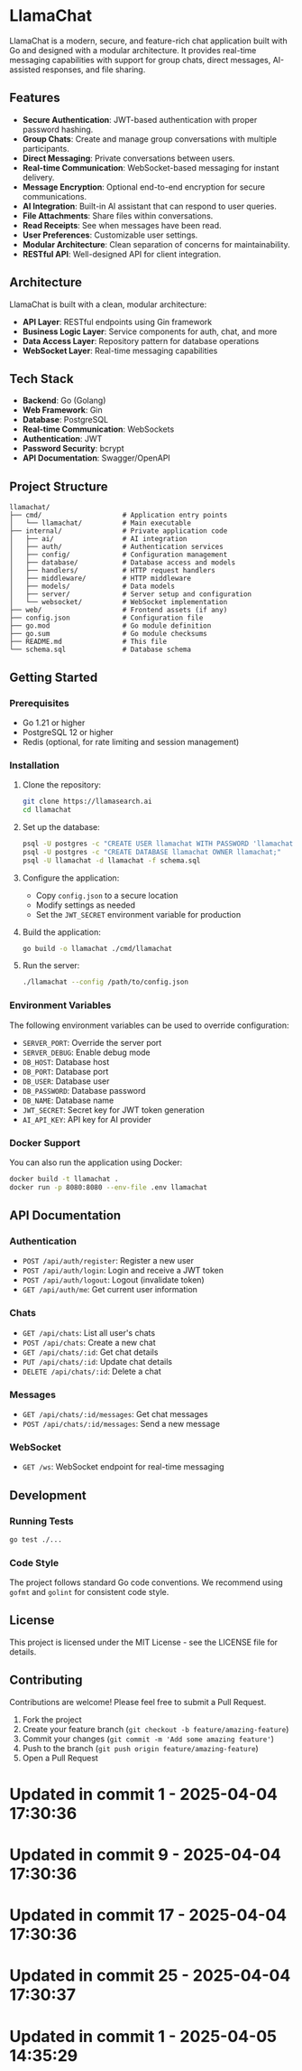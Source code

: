 # LlamaChat

LlamaChat is a modern, secure, and feature-rich chat application built with Go and designed with a modular architecture. It provides real-time messaging capabilities with support for group chats, direct messages, AI-assisted responses, and file sharing.

## Features

- **Secure Authentication**: JWT-based authentication with proper password hashing.
- **Group Chats**: Create and manage group conversations with multiple participants.
- **Direct Messaging**: Private conversations between users.
- **Real-time Communication**: WebSocket-based messaging for instant delivery.
- **Message Encryption**: Optional end-to-end encryption for secure communications.
- **AI Integration**: Built-in AI assistant that can respond to user queries.
- **File Attachments**: Share files within conversations.
- **Read Receipts**: See when messages have been read.
- **User Preferences**: Customizable user settings.
- **Modular Architecture**: Clean separation of concerns for maintainability.
- **RESTful API**: Well-designed API for client integration.

## Architecture

LlamaChat is built with a clean, modular architecture:

- **API Layer**: RESTful endpoints using Gin framework
- **Business Logic Layer**: Service components for auth, chat, and more
- **Data Access Layer**: Repository pattern for database operations
- **WebSocket Layer**: Real-time messaging capabilities

## Tech Stack

- **Backend**: Go (Golang)
- **Web Framework**: Gin
- **Database**: PostgreSQL
- **Real-time Communication**: WebSockets
- **Authentication**: JWT
- **Password Security**: bcrypt
- **API Documentation**: Swagger/OpenAPI

## Project Structure

```
llamachat/
├── cmd/                    # Application entry points
│   └── llamachat/          # Main executable
├── internal/               # Private application code
│   ├── ai/                 # AI integration
│   ├── auth/               # Authentication services
│   ├── config/             # Configuration management
│   ├── database/           # Database access and models
│   ├── handlers/           # HTTP request handlers
│   ├── middleware/         # HTTP middleware
│   ├── models/             # Data models
│   ├── server/             # Server setup and configuration
│   └── websocket/          # WebSocket implementation
├── web/                    # Frontend assets (if any)
├── config.json             # Configuration file
├── go.mod                  # Go module definition
├── go.sum                  # Go module checksums
├── README.md               # This file
└── schema.sql              # Database schema
```

## Getting Started

### Prerequisites

- Go 1.21 or higher
- PostgreSQL 12 or higher
- Redis (optional, for rate limiting and session management)

### Installation

1. Clone the repository:
   ```bash
   git clone https://llamasearch.ai
   cd llamachat
   ```

2. Set up the database:
   ```bash
   psql -U postgres -c "CREATE USER llamachat WITH PASSWORD 'llamachat';"
   psql -U postgres -c "CREATE DATABASE llamachat OWNER llamachat;"
   psql -U llamachat -d llamachat -f schema.sql
   ```

3. Configure the application:
   - Copy `config.json` to a secure location
   - Modify settings as needed
   - Set the `JWT_SECRET` environment variable for production

4. Build the application:
   ```bash
   go build -o llamachat ./cmd/llamachat
   ```

5. Run the server:
   ```bash
   ./llamachat --config /path/to/config.json
   ```

### Environment Variables

The following environment variables can be used to override configuration:

- `SERVER_PORT`: Override the server port
- `SERVER_DEBUG`: Enable debug mode
- `DB_HOST`: Database host
- `DB_PORT`: Database port
- `DB_USER`: Database user
- `DB_PASSWORD`: Database password
- `DB_NAME`: Database name
- `JWT_SECRET`: Secret key for JWT token generation
- `AI_API_KEY`: API key for AI provider

### Docker Support

You can also run the application using Docker:

```bash
docker build -t llamachat .
docker run -p 8080:8080 --env-file .env llamachat
```

## API Documentation

### Authentication

- `POST /api/auth/register`: Register a new user
- `POST /api/auth/login`: Login and receive a JWT token
- `POST /api/auth/logout`: Logout (invalidate token)
- `GET /api/auth/me`: Get current user information

### Chats

- `GET /api/chats`: List all user's chats
- `POST /api/chats`: Create a new chat
- `GET /api/chats/:id`: Get chat details
- `PUT /api/chats/:id`: Update chat details
- `DELETE /api/chats/:id`: Delete a chat

### Messages

- `GET /api/chats/:id/messages`: Get chat messages
- `POST /api/chats/:id/messages`: Send a new message

### WebSocket

- `GET /ws`: WebSocket endpoint for real-time messaging

## Development

### Running Tests

```bash
go test ./...
```

### Code Style

The project follows standard Go code conventions. We recommend using `gofmt` and `golint` for consistent code style.

## License

This project is licensed under the MIT License - see the LICENSE file for details.

## Contributing

Contributions are welcome! Please feel free to submit a Pull Request.

1. Fork the project
2. Create your feature branch (`git checkout -b feature/amazing-feature`)
3. Commit your changes (`git commit -m 'Add some amazing feature'`)
4. Push to the branch (`git push origin feature/amazing-feature`)
5. Open a Pull Request 
# Updated in commit 1 - 2025-04-04 17:30:36

# Updated in commit 9 - 2025-04-04 17:30:36

# Updated in commit 17 - 2025-04-04 17:30:36

# Updated in commit 25 - 2025-04-04 17:30:37

# Updated in commit 1 - 2025-04-05 14:35:29
